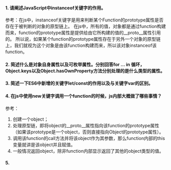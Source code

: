 #### 1. 请阐述JavaScript中instanceof关键字的作用。
参考：在js中，instanceof关键字是用来判断某个Function的prototype属性是否存在于被判断的对象的原型链上。
在js中，所有的值，对象都是通过function构建而来，function的prototype属性是提供给由它所构建的值的__proto__属性引用的。
所以说，如果某个function的prototype属性存在于另外一个对象的原型链上，我们就视为这个对象是由该function构建而来，所以该对象instanceof该function。

#### 2. 简述什么是对象自身属性以及可枚举属性。分别回答for ... in 循环，Object.keys以及Object.hasOwnProperty方法分别处理的是什么类型的属性。

#### 3. 简述一下ES6中新增的关键字let/const的作用以及与关键字var的区别。

#### 4. 在js中使用new关键字调用一个function的时候，js内部大概做了哪些事情？
参考：
1. 创建一个object；
2. 处理原型链，即将object的__proto__属性指向该function的prototype属性（如果该prototype是一个object，否则直接指向Object的prototype属性）。
3. 调用该function的call方法并将该object作为其参数，那么function内部的this变量就讲是该object并且赋值。
4. 一般情况返回object，除非function内部显示返回了其他的object类型的值。

#### 5.